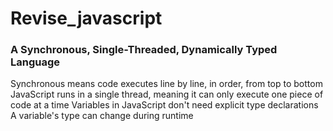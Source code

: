 # Revise_javascript
### A Synchronous, Single-Threaded, Dynamically Typed Language
Synchronous means code executes line by line, in order, from top to bottom
JavaScript runs in a single thread, meaning it can only execute one piece of code at a time
Variables in JavaScript don't need explicit type declarations
A variable's type can change during runtime
